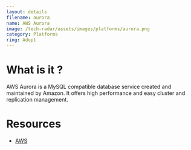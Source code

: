 ```yaml
---
layout: details
filename: aurora
name: AWS Aurora
image: /tech-radar/assets/images/platforms/aurora.png 
category: Platforms
ring: Adopt
---
```


# What is it ?
AWS Aurora is a MySQL compatible database service created and maintained by Amazon. It offers high performance and easy cluster and replication management.

# Resources
- [AWS](https://aws.amazon.com/rds/aurora/)
